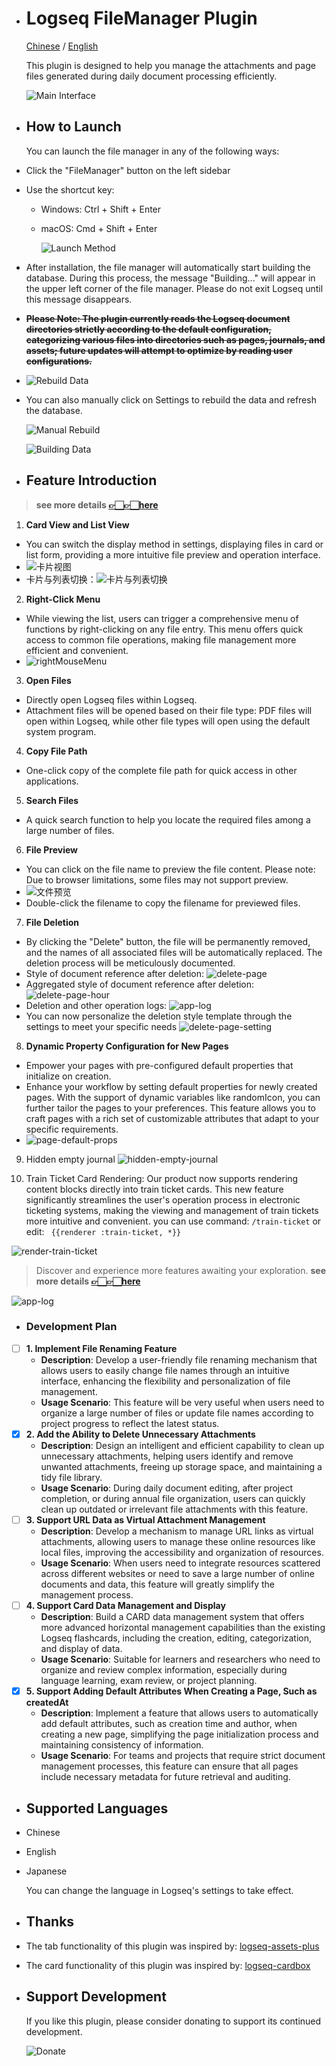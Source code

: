 

- # Logseq FileManager Plugin
  
  [Chinese](README_CN.md) / [English](README.md)
  
  This plugin is designed to help you manage the attachments and page files generated during daily document processing efficiently.
  
  ![Main Interface](./images/app-main-en.png)
- ## How to Launch
  You can launch the file manager in any of the following ways:
- Click the "FileManager" button on the left sidebar
- Use the shortcut key:
	- Windows: Ctrl + Shift + Enter
	- macOS: Cmd + Shift + Enter
	  
	  ![Launch Method](./images/app-main-open.png)
- After installation, the file manager will automatically start building the database. During this process, the message "Building..." will appear in the upper left corner of the file manager. Please do not exit Logseq until this message disappears.
- ~~**Please Note: The plugin currently reads the Logseq document directories strictly according to the default configuration, categorizing various files into directories such as pages, journals, and assets; future updates will attempt to optimize by reading user configurations.**~~
- ![Rebuild Data](./images/app-build-en.png)
- You can also manually click on Settings to rebuild the data and refresh the database.
  
  ![Manual Rebuild](./images/app-rebuild-en.png)
  
  ![Building Data](./images/app-building-en.png)
- ## Feature Introduction
>  **see more details [👉🏻👉🏻here](https://github.com/duiliuliu/logseq-plugin-files-manager/discussions)**
  
1. **Card View and List View**
- You can switch the display method in settings, displaying files in card or list form, providing a more intuitive file preview and operation interface.
- ![卡片视图](./images/app-card-en.png)
- 卡片与列表切换：![卡片与列表切换](./images/app-card-switch-en.png)
  
2. **Right-Click Menu**
- While viewing the list, users can trigger a comprehensive menu of functions by right-clicking on any file entry. This menu offers quick access to common file operations, making file management more efficient and convenient.
- ![rightMouseMenu](./images/right-mouse-menu.png)
  
3. **Open Files**
- Directly open Logseq files within Logseq.
- Attachment files will be opened based on their file type: PDF files will open within Logseq, while other file types will open using the default system program.
  
4. **Copy File Path**
- One-click copy of the complete file path for quick access in other applications.
  
5. **Search Files**
- A quick search function to help you locate the required files among a large number of files.
  
6. **File Preview**
- You can click on the file name to preview the file content. Please note: Due to browser limitations, some files may not support preview.
- ![文件预览](./images/app-preview.jpg)
- Double-click the filename to copy the filename for previewed files.
  
7. **File Deletion**
- By clicking the "Delete" button, the file will be permanently removed, and the names of all associated files will be automatically replaced. The deletion process will be meticulously documented.
- Style of document reference after deletion: ![delete-page](./images/delete-page.png)
- Aggregated style of document reference after deletion: ![delete-page-hour](./images/delete-page-hour.png)
- Deletion and other operation logs: ![app-log](./images/app-log.png)
- You can now personalize the deletion style template through the settings to meet your specific needs ![delete-page-setting](./images/delete-page-setting.png)
  
8. **Dynamic Property Configuration for New Pages**
- Empower your pages with pre-configured default properties that initialize on creation.
- Enhance your workflow by setting default properties for newly created pages. With the support of dynamic variables like randomIcon, you can further tailor the pages to your preferences. This feature allows you to craft pages with a rich set of customizable attributes that adapt to your specific requirements.
- ![page-default-props](./images/page-default-props-en.png)

9. Hidden empty journal
![hidden-empty-journal](./images/hidden-empty-journal.png)

10. Train Ticket Card Rendering: Our product now supports rendering content blocks directly into train ticket cards. This new feature significantly streamlines the user's operation process in electronic ticketing systems, making the viewing and management of train tickets more intuitive and convenient.
you can use command: `/train-ticket`  or edit: ` {{renderer :train-ticket, *}}`

![render-train-ticket](./images/render-train-ticket.png)
	  
> Discover and experience more features awaiting your exploration.  **see more details [👉🏻👉🏻here](https://github.com/duiliuliu/logseq-plugin-files-manager/discussions)**

  
![app-log](./images/app-log.png)
- ### Development Plan
  

- [ ] **1. Implement File Renaming Feature**
	- **Description**: Develop a user-friendly file renaming mechanism that allows users to easily change file names through an intuitive interface, enhancing the flexibility and personalization of file management.
	- **Usage Scenario**: This feature will be very useful when users need to organize a large number of files or update file names according to project progress to reflect the latest status.
- [x] **2. Add the Ability to Delete Unnecessary Attachments**
	- **Description**: Design an intelligent and efficient capability to clean up unnecessary attachments, helping users identify and remove unwanted attachments, freeing up storage space, and maintaining a tidy file library.
	- **Usage Scenario**: During daily document editing, after project completion, or during annual file organization, users can quickly clean up outdated or irrelevant file attachments with this feature.
- [ ] **3. Support URL Data as Virtual Attachment Management**
	- **Description**: Develop a mechanism to manage URL links as virtual attachments, allowing users to manage these online resources like local files, improving the accessibility and organization of resources.
	- **Usage Scenario**: When users need to integrate resources scattered across different websites or need to save a large number of online documents and data, this feature will greatly simplify the management process.
- [ ] **4. Support Card Data Management and Display**
	- **Description**: Build a CARD data management system that offers more advanced horizontal management capabilities than the existing Logseq flashcards, including the creation, editing, categorization, and display of data.
	- **Usage Scenario**: Suitable for learners and researchers who need to organize and review complex information, especially during language learning, exam review, or project planning.
- [x] **5. Support Adding Default Attributes When Creating a Page, Such as createdAt**
	- **Description**: Implement a feature that allows users to automatically add default attributes, such as creation time and author, when creating a new page, simplifying the page initialization process and maintaining consistency of information.
	- **Usage Scenario**: For teams and projects that require strict document management processes, this feature can ensure that all pages include necessary metadata for future retrieval and auditing.
- ## Supported Languages
- Chinese
- English
- Japanese
  
  You can change the language in Logseq's settings to take effect.
- ## Thanks
- The tab functionality of this plugin was inspired by: [logseq-assets-plus](https://github.com/xyhp915/logseq-assets-plus)
- The card functionality of this plugin was inspired by: [logseq-cardbox](https://github.com/sosuisen/logseq-cardbox)
- ## Support Development
  
  If you like this plugin, please consider donating to support its continued development.
  
  ![Donate](./images/WechatIMG9.jpg)
